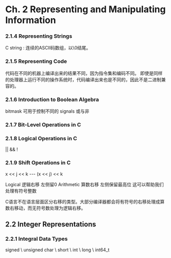 # Ch. 2 Representing and Manipulating Information

### 2.1.4 Representing Strings
C string : 连续的ASCII码数组，以\0结尾。

### 2.1.5 Representing Code
代码在不同的机器上编译出来的结果不同，因为指令集和编码不同。
即使是同样的处理器上运行不同的操作系统时，代码编译出来也是不同的，因此不是二进制兼容的。

### 2.1.6 Introduction to Boolean Algebra
bitmask 可用于控制不同的 signals
或与非

### 2.1.7 Bit-Level Operations in C

### 2.1.8 Logical Operations in C
|| && !

### 2.1.9 Shift Operations in C
x << j << k  --- (x << j) << k

Logical 逻辑右移 左侧留0
Arithmetic 算数右移 左侧保留最高位 这可以帮助我们处理有符号整数

C语言不在语言层面区分右移的类型。大部分编译器都会将有符号的右移处理成算数右移动，而无符号数处理为逻辑右移。

## 2.2 Integer Representations

### 2.2.1 Integral Data Types
signed \ unsigned
char \ short \ int \ long \ int64_t